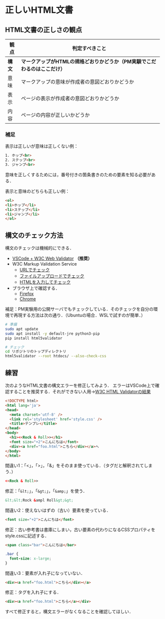 # 正しいHTML文書

## HTML文書の正しさの観点

観点|判定すべきこと
--|--
**構文**|**マークアップがHTMLの規格どおりかどうか（PM実験でこだわるのはここだけ）**
意味|マークアップの意味が作成者の意図どおりかどうか
表示|ページの表示が作成者の意図どおりかどうか
内容|ページの内容が正しいかどうか

### 補足

表示は正しいが意味は正しくない例：

```html
1. ホップ<br>
2. ステップ<br>
3. ジャンプ<br>
```

意味を正しくするためには，番号付きの箇条書きのための要素を知る必要がある．

表示と意味のどちらも正しい例：
```html
<ol>
<li>ホップ</li>
<li>ステップ</li>
<li>ジャンプ</li>
</ol>
```

## 構文のチェック方法

構文のチェックは機械的にできる．

* [VSCode + W3C Web Validator](vscode.md) **（推奨）**
* W3C Markup Validation Service
  - [URLでチェック](https://validator.w3.org/#validate_by_uri)
  - [ファイルアップロードでチェック](https://validator.w3.org/#validate_by_upload)
  - [HTMLを入力してチェック](https://validator.w3.org/#validate_by_input)
* ブラウザ上で確認する．
    - [Firefox](https://wwws.kobe-c.ac.jp/~miura/HtmlValidator/index.html)
    - [Chrome](https://chrome.google.com/webstore/detail/html-validator/mpbelhhnfhfjnaehkcnnaknldmnocglk)

補足：PM実験用の公開サーバでもチェックしている．そのチェックを自分の環境で再現する方法は次の通り．（Ubuntuの場合．WSLで試すのが簡単．）

```bash
# 準備
sudo apt update
sudo apt install -y default-jre python3-pip
pip install html5validator

# チェック
cd リポジトリのトップディレクトリ
html5validator --root htdocs/ --also-check-css
```

## 練習

次のようなHTML文書の構文エラーを修正してみよう．
エラーはVSCode上で確認することを推奨する．それができない人用→[W3C HTML Validatorの結果](https://validator.w3.org/nu/?doc=https%3A%2F%2Ftaroyabuki.github.io%2Fpmit%2Finvalid.html)

```html
<!DOCTYPE html>
<html lang='ja'>
<head>
  <meta charset='utf-8' />
  <link rel='stylesheet' href='style.css' />
  <title>テンプレ</title>
</head>
<body>
  <h1><<Rock & Roll>></h1>
  <font size="+2">こんにちは</font>
  <div><a href="foo.html">こちら</div></a>へ
</body>
</html>
```

間違い1：「<」，「>」，「&」をそのまま使っている．（タグだと解釈されてしまう．）

```html
<<Rock & Roll>>
```

修正：「`&lt;`」，「`&gt;`」，「`&amp;`」を使う．

```html
&lt;&lt;Rock &ampl Roll&gt;&gt;
```

間違い2：使えないはずの（古い）要素を使っている．

```html
<font size="+2">こんにちは</font>
```

修正：古い参考書は書庫にしまい，古い要素の代わりになるCSSプロパティをstyle.cssに記述する．

```html
<span class="bar">こんにちは</bar>
```

```css
.bar {
  font-size: x-large;
}
```

間違い3：要素が入れ子になっていない．

```html
<div><a href="foo.html">こちら</div></a>
```

修正：タグを入れ子にする．

```html
<div><a href="foo.html">こちら</a></div>
```

すべて修正すると，構文エラーがなくなることを確認してほしい．
